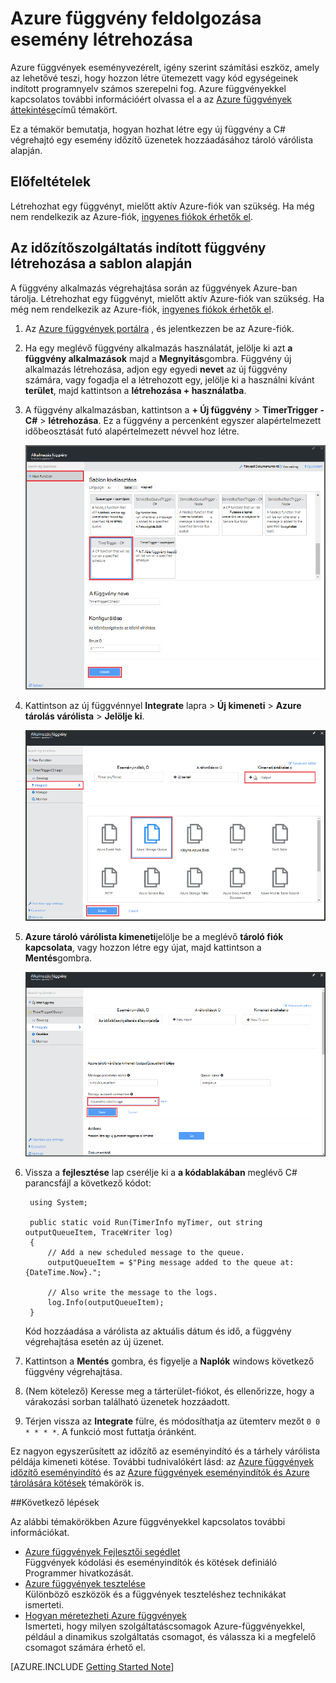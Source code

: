 <properties
   pageTitle="Feldolgozási függvény esemény létrehozása |} Microsoft Azure"
   description="Azure függvények használata futó alapján egy esemény időzítő C# függvény létrehozása."
   services="functions"
   documentationCenter="na"
   authors="ggailey777"
   manager="erikre"
   editor=""
   tags=""
   />

<tags
   ms.service="functions"
   ms.devlang="multiple"
   ms.topic="get-started-article"
   ms.tgt_pltfrm="multiple"
   ms.workload="na"
   ms.date="09/25/2016"
   ms.author="glenga"/>
   
# <a name="create-an-event-processing-azure-function"></a>Azure függvény feldolgozása esemény létrehozása

Azure függvények eseményvezérelt, igény szerint számítási eszköz, amely az lehetővé teszi, hogy hozzon létre ütemezett vagy kód egységeinek indított programnyelv számos szerepelni fog. Azure függvényekkel kapcsolatos további információért olvassa el a az [Azure függvények áttekintése](functions-overview.md)című témakört.

Ez a témakör bemutatja, hogyan hozhat létre egy új függvény a C# végrehajtó egy esemény időzítő üzenetek hozzáadásához tároló várólista alapján. 

## <a name="prerequisites"></a>Előfeltételek 

Létrehozhat egy függvényt, mielőtt aktív Azure-fiók van szükség. Ha még nem rendelkezik az Azure-fiók, [ingyenes fiókok érhetők el](https://azure.microsoft.com/free/).

## <a name="create-a-timer-triggered-function-from-the-template"></a>Az időzítőszolgáltatás indított függvény létrehozása a sablon alapján

A függvény alkalmazás végrehajtása során az függvények Azure-ban tárolja. Létrehozhat egy függvényt, mielőtt aktív Azure-fiók van szükség. Ha még nem rendelkezik az Azure-fiók, [ingyenes fiókok érhetők el](https://azure.microsoft.com/free/). 

1. Az [Azure függvények portálra](https://functions.azure.com/signin) , és jelentkezzen be az Azure-fiók.

2. Ha egy meglévő függvény alkalmazás használatát, jelölje ki azt **a függvény alkalmazások** majd a **Megnyitás**gombra. Függvény új alkalmazás létrehozása, adjon egy egyedi **nevet** az új függvény számára, vagy fogadja el a létrehozott egy, jelölje ki a használni kívánt **terület**, majd kattintson a **létrehozása + használatba**. 

3. A függvény alkalmazásban, kattintson a **+ Új függvény** > **TimerTrigger - C#** > **létrehozása**. Ez a függvény a percenként egyszer alapértelmezett időbeosztását futó alapértelmezett névvel hoz létre. 

    ![Hozzon létre egy új időzítő indított függvény](./media/functions-create-an-event-processing-function/functions-create-new-timer-trigger.png)

4. Kattintson az új függvénnyel **Integrate** lapra > **Új kimeneti** > **Azure tárolás várólista** > **Jelölje ki**.

    ![Hozzon létre egy új időzítő indított függvény](./media/functions-create-an-event-processing-function/functions-create-storage-queue-output-binding.png)

5. **Azure tároló várólista kimeneti**jelölje be a meglévő **tároló fiók kapcsolata**, vagy hozzon létre egy újat, majd kattintson a **Mentés**gombra. 

    ![Hozzon létre egy új időzítő indított függvény](./media/functions-create-an-event-processing-function/functions-create-storage-queue-output-binding-2.png)

6. Vissza a **fejlesztése** lap cserélje ki a **a kódablakában** meglévő C# parancsfájl a következő kódot:

        using System;
        
        public static void Run(TimerInfo myTimer, out string outputQueueItem, TraceWriter log)
        {
            // Add a new scheduled message to the queue.
            outputQueueItem = $"Ping message added to the queue at: {DateTime.Now}.";
            
            // Also write the message to the logs.
            log.Info(outputQueueItem);
        }

    Kód hozzáadása a várólista az aktuális dátum és idő, a függvény végrehajtása esetén az új üzenet.

7. Kattintson a **Mentés** gombra, és figyelje a **Naplók** windows következő függvény végrehajtása.

8. (Nem kötelező) Keresse meg a tárterület-fiókot, és ellenőrizze, hogy a várakozási sorban található üzenetek hozzáadott.

9. Térjen vissza az **Integrate** fülre, és módosíthatja az ütemterv mezőt `0 0 * * * *`. A funkció most futtatja óránként. 

Ez nagyon egyszerűsített az időzítő az eseményindító és a tárhely várólista példája kimeneti kötése. További tudnivalókért lásd: az [Azure függvények időzítő eseményindító](functions-bindings-timer.md) és az [Azure függvények eseményindítók és Azure tárolására kötések](functions-bindings-storage.md) témakörök is.

##<a name="next-steps"></a>Következő lépések

Az alábbi témakörökben Azure függvényekkel kapcsolatos további információkat.

+ [Azure függvények Fejlesztői segédlet](functions-reference.md)  
Függvények kódolási és eseményindítók és kötések definiáló Programmer hivatkozását.
+ [Azure függvények tesztelése](functions-test-a-function.md)  
Különböző eszközök és a függvények teszteléshez technikákat ismerteti.
+ [Hogyan méretezheti Azure függvények](functions-scale.md)  
Ismerteti, hogy milyen szolgáltatáscsomagok Azure-függvényekkel, például a dinamikus szolgáltatás csomagot, és válassza ki a megfelelő csomagot számára érhető el.  

[AZURE.INCLUDE [Getting Started Note](../../includes/functions-get-help.md)]
